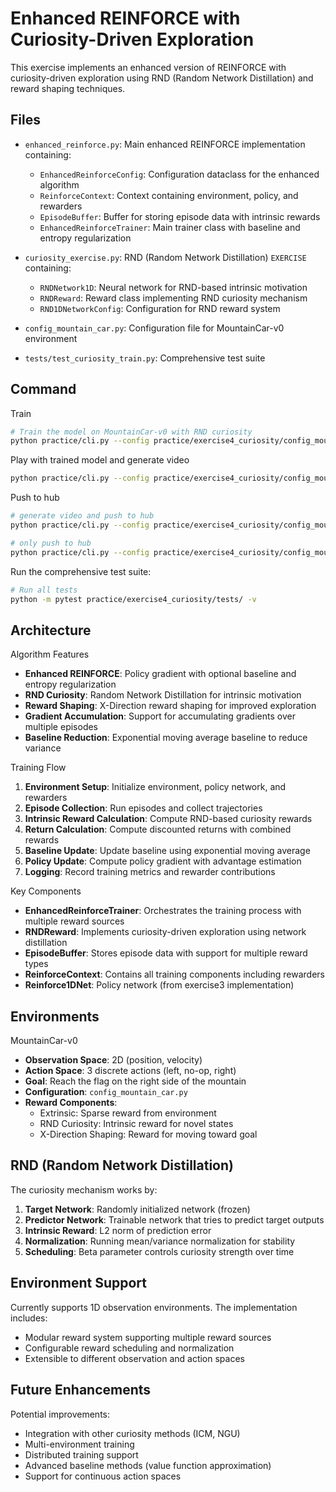 # Enhanced REINFORCE with Curiosity-Driven Exploration

This exercise implements an enhanced version of REINFORCE with curiosity-driven exploration using RND (Random Network Distillation) and reward shaping techniques.

## Files
- `enhanced_reinforce.py`: Main enhanced REINFORCE implementation containing:
  - `EnhancedReinforceConfig`: Configuration dataclass for the enhanced algorithm
  - `ReinforceContext`: Context containing environment, policy, and rewarders
  - `EpisodeBuffer`: Buffer for storing episode data with intrinsic rewards
  - `EnhancedReinforceTrainer`: Main trainer class with baseline and entropy regularization

- `curiosity_exercise.py`: RND (Random Network Distillation) `EXERCISE` containing:
  - `RNDNetwork1D`: Neural network for RND-based intrinsic motivation
  - `RNDReward`: Reward class implementing RND curiosity mechanism
  - `RND1DNetworkConfig`: Configuration for RND reward system

- `config_mountain_car.py`: Configuration file for MountainCar-v0 environment
- `tests/test_curiosity_train.py`: Comprehensive test suite

## Command
Train
```bash
# Train the model on MountainCar-v0 with RND curiosity
python practice/cli.py --config practice/exercise4_curiosity/config_mountain_car.py
```

Play with trained model and generate video
```bash
python practice/cli.py --config practice/exercise4_curiosity/config_mountain_car.py --mode play
```

Push to hub
```bash
# generate video and push to hub
python practice/cli.py --config practice/exercise4_curiosity/config_mountain_car.py --mode push_to_hub --username myuser

# only push to hub
python practice/cli.py --config practice/exercise4_curiosity/config_mountain_car.py --mode push_to_hub --username myuser --skip_play
```

Run the comprehensive test suite:
```bash
# Run all tests
python -m pytest practice/exercise4_curiosity/tests/ -v
```

## Architecture

Algorithm Features
- **Enhanced REINFORCE**: Policy gradient with optional baseline and entropy regularization
- **RND Curiosity**: Random Network Distillation for intrinsic motivation
- **Reward Shaping**: X-Direction reward shaping for improved exploration
- **Gradient Accumulation**: Support for accumulating gradients over multiple episodes
- **Baseline Reduction**: Exponential moving average baseline to reduce variance

Training Flow
1. **Environment Setup**: Initialize environment, policy network, and rewarders
2. **Episode Collection**: Run episodes and collect trajectories
3. **Intrinsic Reward Calculation**: Compute RND-based curiosity rewards
4. **Return Calculation**: Compute discounted returns with combined rewards
5. **Baseline Update**: Update baseline using exponential moving average
6. **Policy Update**: Compute policy gradient with advantage estimation
7. **Logging**: Record training metrics and rewarder contributions

Key Components
- **EnhancedReinforceTrainer**: Orchestrates the training process with multiple reward sources
- **RNDReward**: Implements curiosity-driven exploration using network distillation
- **EpisodeBuffer**: Stores episode data with support for multiple reward types
- **ReinforceContext**: Contains all training components including rewarders
- **Reinforce1DNet**: Policy network (from exercise3 implementation)

## Environments

MountainCar-v0
- **Observation Space**: 2D (position, velocity)
- **Action Space**: 3 discrete actions (left, no-op, right)
- **Goal**: Reach the flag on the right side of the mountain
- **Configuration**: `config_mountain_car.py`
- **Reward Components**:
  - Extrinsic: Sparse reward from environment
  - RND Curiosity: Intrinsic reward for novel states
  - X-Direction Shaping: Reward for moving toward goal

## RND (Random Network Distillation)

The curiosity mechanism works by:
1. **Target Network**: Randomly initialized network (frozen)
2. **Predictor Network**: Trainable network that tries to predict target outputs
3. **Intrinsic Reward**: L2 norm of prediction error
4. **Normalization**: Running mean/variance normalization for stability
5. **Scheduling**: Beta parameter controls curiosity strength over time

## Environment Support

Currently supports 1D observation environments. The implementation includes:
- Modular reward system supporting multiple reward sources
- Configurable reward scheduling and normalization
- Extensible to different observation and action spaces

## Future Enhancements

Potential improvements:
- Integration with other curiosity methods (ICM, NGU)
- Multi-environment training
- Distributed training support
- Advanced baseline methods (value function approximation)
- Support for continuous action spaces
